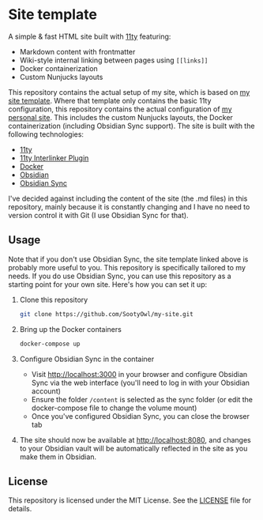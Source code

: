 # Site template

A simple & fast HTML site built with [11ty](https://www.11ty.dev/) featuring:

- Markdown content with frontmatter
- Wiki-style internal linking between pages using `[[links]]`
- Docker containerization
- Custom Nunjucks layouts

This repository contains the actual setup of my site, which is based on [my site template](https://github.com/SootyOwl/site-template). Where that template only contains the basic 11ty configuration, this repository contains the actual configuration of [my personal site](https://hyperfox.tyto.cc). This includes the custom Nunjucks layouts, the Docker containerization (including Obsidian Sync support). The site is built with the following technologies:

- [11ty](https://www.11ty.dev/)
- [11ty Interlinker Plugin](https://github.com/photogabble/eleventy-plugin-interlinker)
- [Docker](https://www.docker.com/)
- [Obsidian](https://obsidian.md/)
- [Obsidian Sync](https://obsidian.md/sync)

I've decided against including the content of the site (the .md files) in this repository, mainly because it is constantly changing and I have no need to version control it with Git (I use Obsidian Sync for that).

## Usage

Note that if you don't use Obsidian Sync, the site template linked above is probably more useful to you. This repository is specifically tailored to my needs. If you do use Obsidian Sync, you can use this repository as a starting point for your own site. Here's how you can set it up:

1. Clone this repository

    ```bash
    git clone https://github.com/SootyOwl/my-site.git
    ```

2. Bring up the Docker containers

    ```bash
    docker-compose up
    ```

3. Configure Obsidian Sync in the container

    - Visit <http://localhost:3000> in your browser and configure Obsidian Sync via the web interface (you'll need to log in with your Obsidian account)
    - Ensure the folder `/content` is selected as the sync folder (or edit the docker-compose file to change the volume mount)
    - Once you've configured Obsidian Sync, you can close the browser tab

4. The site should now be available at <http://localhost:8080>, and changes to your Obsidian vault will be automatically reflected in the site as you make them in Obsidian.

## License

This repository is licensed under the MIT License. See the [LICENSE](LICENSE) file for details.
